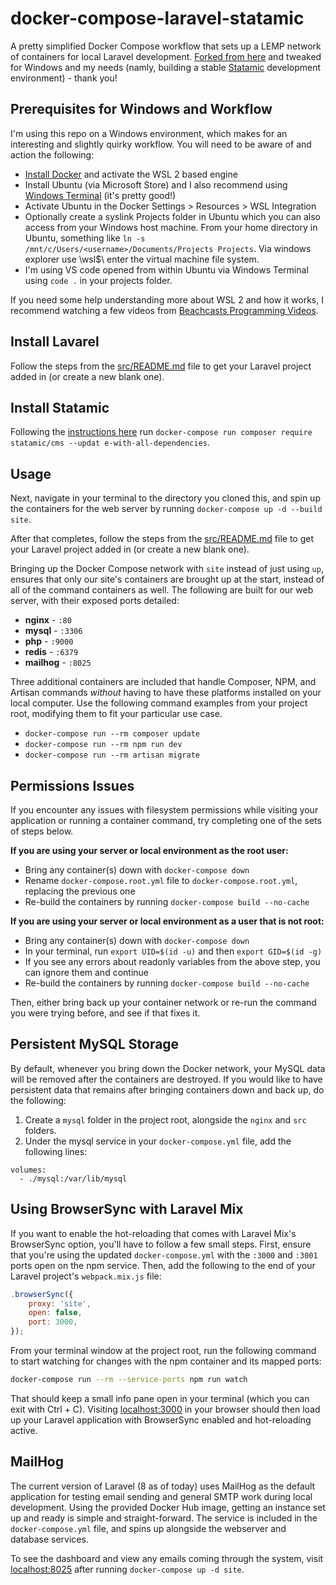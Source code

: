 # docker-compose-laravel-statamic
A pretty simplified Docker Compose workflow that sets up a LEMP network of containers for local Laravel development. [Forked from here](https://github.com/aschmelyun/docker-compose-laravel) and tweaked for Windows and my needs (namly, building a stable [Statamic](https://statamic.dev/) development environment) - thank you!

## Prerequisites for Windows and Workflow

I'm using this repo on a Windows environment, which makes for an interesting and slightly quirky workflow. You will need to be aware of and action the following:

- [Install Docker](https://docs.docker.com/desktop/windows/install/) and activate the WSL 2 based engine
- Install Ubuntu (via Microsoft Store) and I also recommend using [Windows Terminal](https://aka.ms/terminal) (it's pretty good!)
- Activate Ubuntu in the Docker Settings > Resources > WSL Integration
- Optionally create a syslink Projects folder in Ubuntu which you can also access from your Windows host machine. From your home directory in Ubuntu, something like `ln -s /mnt/c/Users/<username>/Documents/Projects Projects`. Via windows explorer use \\wsl$\ enter the virtual machine file system.
- I'm using VS code opened from within Ubuntu via Windows Terminal using `code .` in your projects folder.

If you need some help understanding more about WSL 2 and how it works, I recommend watching a few videos from [Beachcasts Programming Videos](https://www.youtube.com/channel/UCsOSGYawy8MG9Mh8NKgRHZQ).

## Install Lavarel

Follow the steps from the [src/README.md](src/README.md) file to get your Laravel project added in (or create a new blank one).

## Install Statamic

Following the [instructions here](https://statamic.dev/installing/laravel) run `docker-compose run composer require statamic/cms --updat
e-with-all-dependencies`.

## Usage

Next, navigate in your terminal to the directory you cloned this, and spin up the containers for the web server by running `docker-compose up -d --build site`.

After that completes, follow the steps from the [src/README.md](src/README.md) file to get your Laravel project added in (or create a new blank one).

Bringing up the Docker Compose network with `site` instead of just using `up`, ensures that only our site's containers are brought up at the start, instead of all of the command containers as well. The following are built for our web server, with their exposed ports detailed:

- **nginx** - `:80`
- **mysql** - `:3306`
- **php** - `:9000`
- **redis** - `:6379`
- **mailhog** - `:8025` 

Three additional containers are included that handle Composer, NPM, and Artisan commands *without* having to have these platforms installed on your local computer. Use the following command examples from your project root, modifying them to fit your particular use case.

- `docker-compose run --rm composer update`
- `docker-compose run --rm npm run dev`
- `docker-compose run --rm artisan migrate`

## Permissions Issues

If you encounter any issues with filesystem permissions while visiting your application or running a container command, try completing one of the sets of steps below.

**If you are using your server or local environment as the root user:**

- Bring any container(s) down with `docker-compose down`
- Rename `docker-compose.root.yml` file to `docker-compose.root.yml`, replacing the previous one
- Re-build the containers by running `docker-compose build --no-cache`

**If you are using your server or local environment as a user that is not root:**

- Bring any container(s) down with `docker-compose down`
- In your terminal, run `export UID=$(id -u)` and then `export GID=$(id -g)`
- If you see any errors about readonly variables from the above step, you can ignore them and continue
- Re-build the containers by running `docker-compose build --no-cache`

Then, either bring back up your container network or re-run the command you were trying before, and see if that fixes it.

## Persistent MySQL Storage

By default, whenever you bring down the Docker network, your MySQL data will be removed after the containers are destroyed. If you would like to have persistent data that remains after bringing containers down and back up, do the following:

1. Create a `mysql` folder in the project root, alongside the `nginx` and `src` folders.
2. Under the mysql service in your `docker-compose.yml` file, add the following lines:

```
volumes:
  - ./mysql:/var/lib/mysql
```

## Using BrowserSync with Laravel Mix

If you want to enable the hot-reloading that comes with Laravel Mix's BrowserSync option, you'll have to follow a few small steps. First, ensure that you're using the updated `docker-compose.yml` with the `:3000` and `:3001` ports open on the npm service. Then, add the following to the end of your Laravel project's `webpack.mix.js` file:

```javascript
.browserSync({
    proxy: 'site',
    open: false,
    port: 3000,
});
```

From your terminal window at the project root, run the following command to start watching for changes with the npm container and its mapped ports:

```bash
docker-compose run --rm --service-ports npm run watch
```

That should keep a small info pane open in your terminal (which you can exit with Ctrl + C). Visiting [localhost:3000](http://localhost:3000) in your browser should then load up your Laravel application with BrowserSync enabled and hot-reloading active.

## MailHog

The current version of Laravel (8 as of today) uses MailHog as the default application for testing email sending and general SMTP work during local development. Using the provided Docker Hub image, getting an instance set up and ready is simple and straight-forward. The service is included in the `docker-compose.yml` file, and spins up alongside the webserver and database services.

To see the dashboard and view any emails coming through the system, visit [localhost:8025](http://localhost:8025) after running `docker-compose up -d site`.
